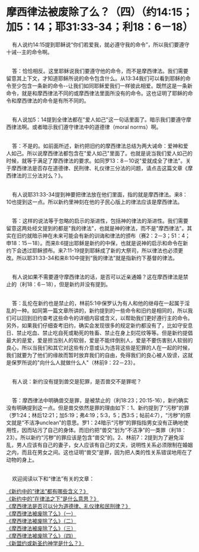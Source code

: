 # 摩西律法被废除了么？（四）（约14:15；加5：14；耶31:33-34；利18：6－18）



<p>&nbsp; &nbsp; 有人说约14:15提到耶稣说“你们若爱我，就必遵守我的命令”，所以我们要遵守十诫--主的命令啊。</p>

<p><br />
&nbsp; &nbsp; 答：恰恰相反。这里耶稣说我们要遵守他的命令，而不是摩西律法。我们需要留意其上下文，才知道耶稣所说的命令包含什么。从13:34我们可以看到耶稣的命令至少包含一条新的命令--让我们如同耶稣爱我们一样彼此相爱。既然这是一条新命令，就是和摩西律法不同的或摩西律法里面所没有的命令。这也证明了耶稣的命令和摩西律法的命令是有所不同的。</p>

<p><br />
&nbsp; &nbsp; 有人说加5：14提到全律法都在"爱人如己"这一句话里面了。暗示我们要遵守摩西律法啊。或者暗示我们遵守律法中的道德律（moral norms）啊。</p>

<p><br />
&nbsp; &nbsp; 答：不是的。如前面所述，新约把旧约的摩西律法总结为两大诫命：爱神和爱人如己。所以说摩西律法都包含在"爱人如己"里面了。也就是说当我们爱人如己的时候，就等于满足了摩西律法的要求。如同罗13：8－10说"爱就成全了律法"。关于摩西律法是否存在道德律、民刑律、礼仪律三分法的问题，请点击这篇文章《摩西律法的三分法对么？》。</p>

<p><br />
&nbsp; &nbsp; 有人说耶31:33-34提到神要把律法放在他们里面，指的就是摩西律法。来8：10也提到这一点。所以新约里神刻在他的子民心版上的律法应该是摩西律法。</p>

<p><br />
&nbsp; &nbsp; 答：这样的说法等于忽略的启示的渐进性，包括神的律法的渐进性。我们需要留意这两处经文提到的都是"我的律法"，也就是神的律法，而不是"摩西律法"。其实在旧约就暗示神在未来可能会有新的训诲和律法的颁布（赛2：2－3；51：4；申18：15－18）。而来8:6提出耶稣是新约的中保，也就是说神的启示和命令在新约下会透过耶稣颁布。来7:11-19提到耶稣成了新的大祭司，所以律法也必须更改。所以耶31:33-34和来8:10中提到“我的律法”就是指新约下基督的律法。</p>

<p><br />
&nbsp; &nbsp; 有人说如果不需要遵守摩西律法的话，是否可以近亲通婚？这在摩西律法是禁止的（利18：6－18），但是新约并没有提到。</p>

<p><br />
&nbsp; &nbsp; 答：乱伦在新约也是禁止的，林前5:1中保罗认为有人和他的继母在一起属于淫乱的一种。如同第一篇文章所讲的，新约提到的一些命令和旧约是相同的，所以我们可以回到旧约查考这些命令的详细内容或含义，以帮助我们更好遵行主的命令。另外，如果我们仔细查考旧约，确实会发现很多的规定新约都没有了，比如守安息日、禁止吃血、禁止吃自死或勒死的牲畜、禁止在身上刻花纹等等。但是新约提倡最大的是爱，爱是担当别人的软弱，爱是不能绊倒别人，爱是不要伤害别人软弱的良心，所以当我们和其它对这些有介意或认为违背这些是犯罪的人在一起的时候，我们就要为了他们的缘故而暂时放弃我们的自由，免得我们的良心被人毁谤，这就是保罗所说的"向什么人就做什么人"（林前9：22－23）。</p>

<p><br />
&nbsp; &nbsp; 有人说：新约没有提到兽交是犯罪，是否兽交不是罪呢？</p>

<p><br />
&nbsp; &nbsp; 答：摩西律法中明确兽交是罪，是被禁止的（利18:23；20:15-16），新约确实没有明确提到这一点。但是兽交依然是罪的理由如下：1、新约提到了“污秽”的罪（罗1:24；林后12:21；加5:19；弗4:19；5:3，5；西3:5；帖前4:7），“污秽”的原文就是“不洁净unclean”的意思。罗1：24暗示“污秽”的罪指指男女没有正确地使用性，因而玷污了自己的身体。而旧约把“兽交”划为“不洁净”的一类罪（利18：23）。所以新约“污秽”的罪应该是包含“兽交”的。2、林前7：2提到为了避免淫乱，男人应该有自己的妻子，女人应该有自己的丈夫，说明性关系必须限制在婚姻之内，而且在男女之间。这也证明“兽交”是罪，因为把人类的性关系错误地用在了动物的身上。</p>

<p><br />
&nbsp; &nbsp; 欢迎阅读以下和“律法”有关的文章：</p>

<p><a href="/node/12683">《新约中的“律法”都有哪些含义？》</a><br />
<a href="/node/12684">《新约中的“在律法之下”是什么意思？》</a><br />
<a href="/node/12685">《摩西律法是否可以分为道德律、礼仪律和民刑律？》</a><br />
<a href="/node/12686">《摩西律法被废除了么》（一）</a><br />
<a href="/node/12687">《摩西律法被废除了么》（二）</a><br />
<a href="/node/12688">《摩西律法被废除了么》（三）</a><br />
<a href="/node/12689">《摩西律法被废除了么》（四）</a><br />
<a href="/node/12691">《新盟约或新圣约神学是什么？》</a></p>